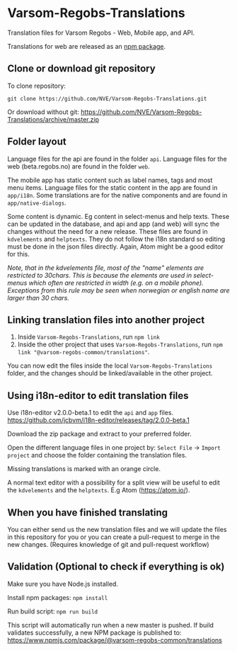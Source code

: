 # Varsom-Regobs-Translations
Translation files for Varsom Regobs - Web, Mobile app, and API.

Translations for web are released as an [npm package](https://www.npmjs.com/package/@varsom-regobs-common/translations).

## Clone or download git repository

To clone repository:

`git clone https://github.com/NVE/Varsom-Regobs-Translations.git`

Or download without git:
https://github.com/NVE/Varsom-Regobs-Translations/archive/master.zip


## Folder layout
Language files for the api are found in the folder `api`. Language files for the web (beta.regobs.no) are found in the folder `web`. 

The mobile app has static content such as label names, tags and most menu items. Language files for the static content in the app are found in `app/i18n`. Some translations are for the native components and are found in `app/native-dialogs`.

Some content is dynamic. Eg content in select-menus and help texts. These can be updated in the database, and api and app (and web) will sync the changes without the need for a new release. These files are found in `kdvelements` and `helptexts`. They do not follow the i18n standard so editing must be done in the json files directly. Again, Atom might be a good editor for this.

*Note, that in the kdvelements file, most of the "name" elements are restricted to 30chars. This is because the elements are used in select-menus which often are restricted in width (e.g. on a mobile phone). Exceptions from this rule may be seen when norwegian or english name are larger than 30 chars.*

## Linking translation files into another project

1. Inside `Varsom-Regobs-Translations`, run `npm link`
2. Inside the other project that uses `Varsom-Regobs-Translations`, run `npm link "@varsom-regobs-common/translations"`.

You can now edit the files inside the local `Varsom-Regobs-Translations` folder, and the changes should be linked/available in the other project.

## Using i18n-editor to edit translation files

Use i18n-editor v2.0.0-beta.1 to edit the `api` and `app` files.
https://github.com/jcbvm/i18n-editor/releases/tag/2.0.0-beta.1

Download the zip package and extract to your preferred folder.

Open the different language files in one project by: `Select File` -> `Import project` and choose the folder containing the translation files.

Missing translations is marked with an orange circle.

A normal text editor with a possibility for a split view will be useful to edit the `kdvelements` and the `helptexts`. E.g Atom (https://atom.io/).


## When you have finished translating
You can either send us the new translation files and we will update the files in this repository for you or you can create a pull-request to merge in the new changes. (Requires knowledge of git and pull-request workflow)


## Validation (Optional to check if everything is ok)
Make sure you have Node.js installed.

Install npm packages: `npm install`

Run build script: `npm run build`

This script will automatically run when a new master is pushed. If build validates successfully, a new NPM package is published to:
https://www.npmjs.com/package/@varsom-regobs-common/translations
